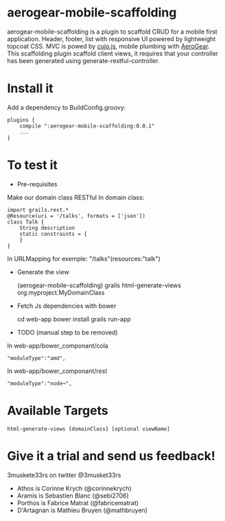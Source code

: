 aerogear-mobile-scaffolding
========================

aerogear-mobile-scaffolding is a plugin to scaffold CRUD for a mobile first application. Header, footer, list with responsive UI powered by lightweight topcoat CSS. MVC is powed by [cujo.js](http://cujojs.com/), mobile plumbing with [AeroGear](http://aerogear.org).
This scaffolding plugin scaffold client views, it requires that your controller has been generated using generate-restful-controller.


Install it
===========

Add a dependency to BuildConfig.groovy:

    plugins {
        compile ":aerogear-mobile-scaffolding:0.0.1"
        ...
    }



To test it
===========
* Pre-requisites

Make our domain class RESTful
In domain class:

    import grails.rest.*
    @Resource(uri = '/talks', formats = ['json'])
    class Talk {
        String description
        static constraints = {
        }
    }


In URLMapping for exemple:
    "/talks"(resources:"talk")

* Generate the view

    (aerogear-mobile-scaffolding)
	grails html-generate-views org.myproject.MyDomainClass

* Fetch Js dependencies with bower
	
    cd web-app
    bower install
    grails run-app

* TODO (manual step to  be removed)

In web-app/bower_componant/cola

    "moduleType":"amd",

In web-app/bower_componant/rest

    "moduleType":"node¬",

Available Targets
=================

	html-generate-views [domainClass] [optional viewName]


Give it a trial and send us feedback!
====================================

3muskete33rs on twitter @3musket33rs 
- Athos is Corinne Krych (@corinnekrych)
- Aramis is Sebastien Blanc (@sebi2706)
- Porthos is Fabrice Matrat (@fabricematrat)
- D'Artagnan is Mathieu Bruyen (@mathbruyen)
